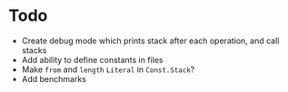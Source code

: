 # Todo
- Create debug mode which prints stack after each operation, and call stacks
- Add ability to define constants in files
- Make `from` and `length` `Literal` in `Const.Stack`?
- Add benchmarks

